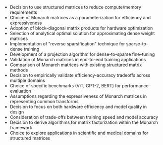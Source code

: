 - Decision to use structured matrices to reduce compute/memory requirements
- Choice of Monarch matrices as a parameterization for efficiency and expressiveness
- Adoption of block-diagonal matrix products for hardware optimization
- Selection of analytical optimal solution for approximating dense weight matrices
- Implementation of "reverse sparsification" technique for sparse-to-dense training
- Development of a projection algorithm for dense-to-sparse fine-tuning
- Validation of Monarch matrices in end-to-end training applications
- Comparison of Monarch matrices with existing structured matrix methods
- Decision to empirically validate efficiency-accuracy tradeoffs across multiple domains
- Choice of specific benchmarks (ViT, GPT-2, BERT) for performance evaluation
- Assumptions regarding the expressiveness of Monarch matrices in representing common transforms
- Decision to focus on both hardware efficiency and model quality in design
- Consideration of trade-offs between training speed and model accuracy
- Decision to derive algorithms for matrix factorization within the Monarch framework
- Choice to explore applications in scientific and medical domains for structured matrices